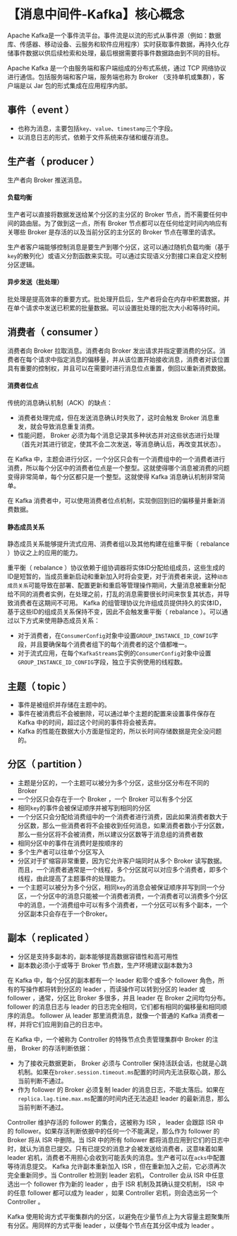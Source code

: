 # 【消息中间件-Kafka】核心概念
Apache Kafka是一个事件流平台。事件流是以流的形式从事件源（例如：数据库、传感器、移动设备、云服务和软件应用程序）实时获取事件数据，再持久化存储事件数据以供后续检索和处理，最后根据需要将事件数据路由到不同的目标。

Apache Kafka 是一个由服务端和客户端组成的分布式系统，通过 TCP 网络协议进行通信。包括服务端和客户端，服务端也称为 Broker （支持单机或集群），客户端是以 Jar 包的形式集成在应用程序内部。

## 事件（ event ）
* 也称为消息，主要包括`key`、`value`、`timestamp`三个字段。
* 以消息日志的形式，依赖于文件系统来存储和缓存消息。

## 生产者（ producer ）
生产者向 Broker 推送消息。

#### 负载均衡
生产者可以直接将数据发送给某个分区的主分区的 Broker 节点，而不需要任何中间的路由层。为了做到这一点，所有 Broker 节点都可以在任何给定时间内响应有关哪些 Broker 是存活的以及当前分区的主分区的 Broker 节点在哪里的请求。

生产者客户端能够控制消息是要生产到哪个分区，这可以通过随机负载均衡（基于`key`的散列化）或语义分割函数来实现。可以通过实现语义分割接口来自定义控制分区逻辑。

#### 异步发送（批处理）
批处理是提高效率的重要方式。批处理开启后，生产者将会在内存中积累数据，并在单个请求中发送已积累的批量数据。可以设置批处理的批次大小和等待时间。

## 消费者（ consumer ）
消费者向 Broker 拉取消息。消费者向 Broker 发出请求并指定要消费的分区。消费者在每个请求中指定消息的偏移量，并从该位置开始接收消息，消费者对该位置具有重要的控制权，并且可以在需要时进行消息位点重置，倒回以重新消费数据。

#### 消费者位点
传统的消息确认机制（ACK）的缺点：
* 消费者处理完成，但在发送消息确认时失败了，这时会触发 Broker 消息重发，就会导致消息重复消费。
* 性能问题， Broker 必须为每个消息记录其多种状态并对这些状态进行处理（首先对其进行锁定，使其不会二次发送，等消息确认后，再改变其状态）。

在 Kafka 中，主题会进行分区，一个分区只会有一个消费组中的一个消费者进行消费，所以每个分区中的消费者位点是一个整型。这就使得哪个消息被消费的问题变得非常简单，每个分区都只是一个整型。这就使得 Kafka 消息确认机制非常简单。

在 Kafka 消费者中，可以使用消费者位点机制，实现倒回到旧的偏移量并重新消费数据。

#### 静态成员关系
静态成员关系能够提升流式应用、消费者组以及其他构建在组重平衡（ rebalance ）协议之上的应用的能力。

重平衡（ rebalance ）协议依赖于组协调器将实体ID分配给组成员，这些生成的ID是短暂的，当成员重新启动和重新加入时将会变更，对于消费者来说，这种`动态成员关系`可能导致在部署、配置更新和重启等管理操作期间，大量消息被重新分配给不同的消费者实例，在处理之前，打乱的消息需要很长时间来恢复其状态，并导致消费者在这期间不可用。 Kafka 的组管理协议允许组成员提供持久的实体ID，基于这些ID的组成员关系保持不变，因此不会触发重平衡（ rebalance ）。可以通过以下方式来使用静态成员关系：
* 对于消费者，在`ConsumerConfig`对象中设置`GROUP_INSTANCE_ID_CONFIG`字段，并且要确保每个消费者组下的每个消费者的这个值都唯一。
* 对于流式应用，在每个`KafkaStreams`实例的`ConsumerConfig`对象中设置`GROUP_INSTANCE_ID_CONFIG`字段，独立于实例使用的线程数。

## 主题（ topic ）
* 事件是被组织并存储在主题中的。
* 事件在被消费后不会被删除，可以通过单个主题的配置来设置事件保存在 Kafka 中的时间，超过这个时间的事件将会被丢弃。
* Kafka 的性能在数据大小方面是恒定的，所以长时间存储数据是完全没问题的。

## 分区（ partition ）
* 主题是分区的，一个主题可以被分为多个分区，这些分区分布在不同的 Broker 
* 一个分区只会存在于一个 Broker ，一个 Broker 可以有多个分区
* 相同`key`的事件会被保证顺序并被写到相同的分区
* 一个分区只会分配给消费组中的一个消费者进行消费，因此如果消费者数大于分区数，那么一些消费者将不会接收到任何消息，如果消费者数小于分区数，那么一些分区将不会被消费，所以建议分区数等于消息组的消费者数
* 相同分区中的事件在消费时是按顺序的
* 多个生产者可以往单个分区写入
* 分区对于扩缩容非常重要，因为它允许客户端同时从多个 Broker 读写数据。而且，一个消费者通常是一个线程，多个分区就可以对应多个消费者，即多个线程，由此提高了主题事件的处理能力。
* 一个主题可以被分为多个分区，相同`key`的消息会被保证顺序并写到同一个分区，一个分区中的消息只能被一个消费者消费，一个消费者可以消费多个分区中的消息，一个消费组中可以有多个消费者，一个分区可以有多个副本，一个分区副本只会存在于一个Broker。

## 副本（ replicated ）
* 分区是支持多副本的，副本能够提高数据容错性和高可用性
* 副本数必须小于或等于 Broker 节点数，生产环境建议副本数为3

在 Kafka 中，每个分区的副本都有一个 leader 和零个或多个 follower 角色，所有的写操作都将转到分区的 leader ，而读操作可以转到分区的 leader 或 follower ，通常，分区比 Broker 多很多，并且 leader 在 Broker 之间均匀分布。 follower 的消息日志与 leader 的日志完全相同，它们都有相同的偏移量和相同顺序的消息。 follower 从 leader 那里消费消息，就像一个普通的 Kafka 消费者一样，并将它们应用到自己的日志中。

在 Kafka 中，一个被称为 Controller 的特殊节点负责管理集群中 Broker 的注册， Broker 的存活判断依据：
* 为了接收元数据更新， Broker 必须与 Controller 保持活跃会话，也就是心跳机制。如果在`broker.session.timeout.ms`配置的时间内无法获取心跳，那么当前判断不通过。
* 作为 follower 的 Broker 必须复制 leader 的消息日志，不能太落后。如果在`replica.lag.time.max.ms`配置的时间内还无法追赶 leader 的最新消息，那么当前判断不通过。

Controller 维护存活的 follower 的集合，这被称为 ISR ， leader 会跟踪 ISR 中的 follower。如果存活判断依据中的任何一个不能满足，那么作为 follower 的 Broker 将从 ISR 中删除。当 ISR 中的所有 follower 都将消息应用到它们的日志中时，就认为消息已提交。只有已提交的消息才会被发送给消费者，这意味着如果 leader 宕机，消费者不用担心会收到可能丢失的消息。生产者可以在`acks`中配置等待消息提交。 Kafka 允许副本重新加入 ISR ，但在重新加入之前，它必须再次完全重新同步。当 Controller 检测到 leader 宕机， Controller 会从 ISR  中任意选出一个 follower 作为新的 leader ，由于 ISR 机制及其确认提交机制， ISR 中的任意 follower 都可以成为 leader ，如果 Controller 宕机，则会选出另一个Controller 。

Kafka 使用轮询方式平衡集群内的分区，以避免在少量节点上为大容量主题聚集所有分区。用同样的方式平衡 leader ，以便每个节点在其分区中成为 leader 。